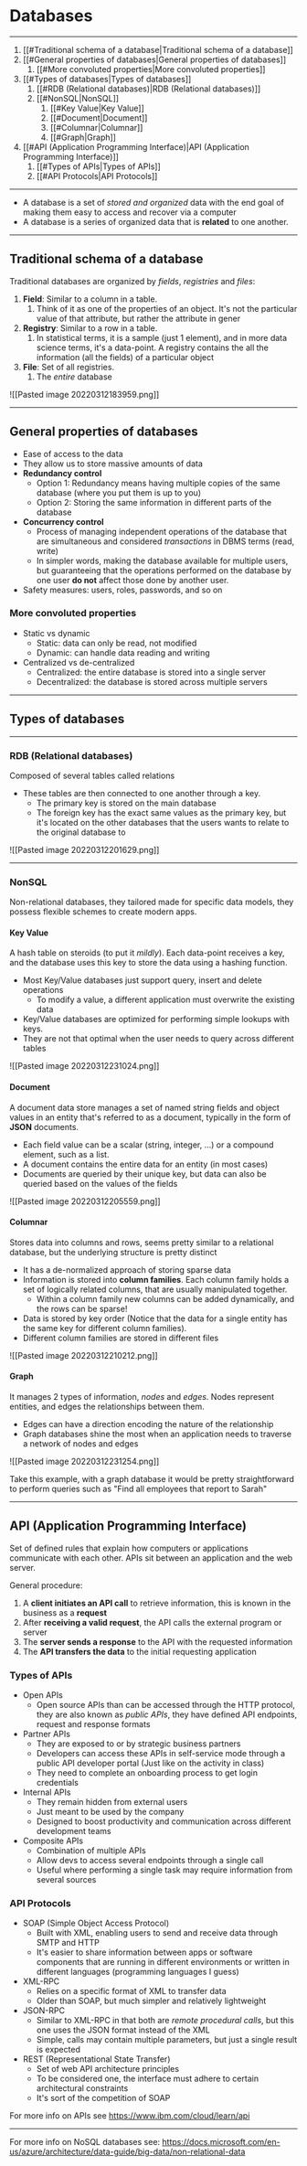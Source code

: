 # Databases

---

1. [[#Traditional schema of a database|Traditional schema of a database]]
1. [[#General properties of databases|General properties of databases]]
	1. [[#More convoluted properties|More convoluted properties]]
1. [[#Types of databases|Types of databases]]
	1. [[#RDB (Relational databases)|RDB (Relational databases)]]
	1. [[#NonSQL|NonSQL]]
		1. [[#Key Value|Key Value]]
		1. [[#Document|Document]]
		1. [[#Columnar|Columnar]]
		1. [[#Graph|Graph]]
1. [[#API (Application Programming Interface)|API (Application Programming Interface)]]
	1. [[#Types of APIs|Types of APIs]]
	1. [[#API Protocols|API Protocols]]

---

- A database is a set of _stored and organized_ data with the end goal of making them easy to access and recover via a computer
- A database is a series of organized data that is **related** to one another.

---

## Traditional schema of a database

Traditional databases are organized by _fields_, _registries_ and _files_:

1. **Field**: Similar to a column in a table.
	1. Think of it as one of the properties of an object. It's not the particular value of that attribute, but rather the attribute in gener
3. **Registry**: Similar to a row in a table.
	1. In statistical terms, it is a sample (just 1 element), and in more data science terms, it's a data-point. A registry contains the all the information (all the fields) of a particular object
4. **File**: Set of all registries.
	1. The _entire_ database

![[Pasted image 20220312183959.png]]

---

## General properties of databases

- Ease of access to the data
- They allow us to store massive amounts of data
- **Redundancy control**
	- Option 1: Redundancy means having multiple copies of the same database (where you put them is up to you)
	- Option 2: Storing the same information in different parts of the database
- **Concurrency control**
	- Process of managing independent operations of the database that are simultaneous and considered _transactions_ in DBMS terms (read, write)
	- In simpler words, making the database available for multiple users, but guaranteeing that the operations performed on the database by one user **do not** affect those done by another user. 
- Safety measures: users, roles, passwords, and so on

### More convoluted properties

- Static vs dynamic
	- Static: data can only be read, not modified
	- Dynamic: can handle data reading and writing
- Centralized vs de-centralized
	- Centralized: the entire database is stored into a single server
	- Decentralized: the database is stored across multiple servers

---

## Types of databases

---

### RDB (Relational databases)

Composed of several tables called relations
- These tables are then connected to one another through a key.
	- The primary key is stored on the main database
	- The foreign key has the exact same values as the primary key, but it's located on the other databases that the users wants to relate to the original database to

![[Pasted image 20220312201629.png]]

---

### NonSQL

Non-relational databases, they tailored made for specific data models, they possess flexible schemes to create modern apps.

#### Key Value

A hash table on steroids (to put it _mildly_). Each data-point receives a key, and the database uses this key to store the data using a hashing function.

- Most Key/Value databases just support query, insert and delete operations
	- To modify a value, a different application must overwrite the existing data
- Key/Value databases are optimized for performing simple lookups with keys.
- They are not that optimal when the user needs to query across different tables

![[Pasted image 20220312231024.png]]

#### Document

A document data store manages a set of named string fields and object values in an entity that's referred to as a document, typically in the form of **JSON** documents.

- Each field value can be a scalar (string, integer, ...) or a compound element, such as a list.
- A document contains the entire data for an entity (in most cases)
- Documents are queried by their unique key, but data can also be queried based on the values of the fields

![[Pasted image 20220312205559.png]]

#### Columnar

Stores data into columns and rows, seems pretty similar to a relational database, but the underlying structure is pretty distinct

- It has a de-normalized approach of storing sparse data
- Information is stored into **column families**. Each column family holds a set of logically related columns, that are usually manipulated together.
	- Within a column family new columns can be added dynamically, and the rows can be sparse!
- Data is stored by key order (Notice that the data for a single entity has the same key for different column families).
- Different column families are stored in different files

![[Pasted image 20220312210212.png]]

#### Graph

It manages 2 types of information, _nodes_ and _edges_. Nodes represent entities, and edges the relationships between them.

- Edges can have a direction encoding the nature of the relationship
- Graph databases shine the most when an application needs to traverse a network of nodes and edges

![[Pasted image 20220312231254.png]]

Take this example, with a graph database it would be pretty straightforward to perform queries such as "Find all employees that report to Sarah"

---

## API (Application Programming Interface)

Set of defined rules that explain how computers or applications communicate with each other. APIs sit between an application and the web server.

General procedure:
1. A **client initiates an API call** to retrieve information, this is known in the business as a **request**
2. After **receiving a valid request**, the API calls the external program or server
3. The **server sends a response** to the API with the requested information
4. The **API transfers the data** to the initial requesting application

### Types of APIs

- Open APIs
	- Open source APIs than can be accessed through the HTTP protocol, they are also known as _public APIs_, they have defined API endpoints, request and response formats 
- Partner APIs
	- They are exposed to or by strategic business partners
	- Developers can access these APIs in self-service mode through a public API developer portal (Just like on the activity in class)
	- They need to complete an onboarding process to get login credentials
- Internal APIs
	- They remain hidden from external users
	- Just meant to be used by the company
	- Designed to boost productivity and communication across different development teams
- Composite APIs
	- Combination of multiple APIs
	- Allow devs to access several endpoints through a single call
	- Useful where performing a single task may require information from several sources

### API Protocols

- SOAP (Simple Object Access Protocol)
	- Built with XML, enabling users to send and receive data through SMTP and HTTP
	- It's easier to share information between apps or software components that are running in different environments or written in different languages (programming languages I guess)
- XML-RPC
	- Relies on a specific format of XML to transfer data
	- Older than SOAP, but much simpler and relatively lightweight
- JSON-RPC
	- Similar to XML-RPC in that both are _remote procedural calls_, but this one uses the JSON format instead of the XML
	- Simple, calls may contain multiple parameters, but just a single result is expected
- REST (Representational State Transfer)
	- Set of web API architecture principles
	- To be considered one, the interface must adhere to certain architectural constraints
	- It's sort of the competition of SOAP

For more info on APIs see https://www.ibm.com/cloud/learn/api

---

For more info on NoSQL databases see:
https://docs.microsoft.com/en-us/azure/architecture/data-guide/big-data/non-relational-data